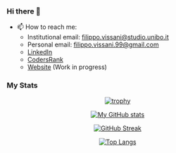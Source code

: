 ### Hi there 👋

- 📫 How to reach me:
  - Institutional email: filippo.vissani@studio.unibo.it
  - Personal email: filippo.vissani.99@gmail.com
  - [LinkedIn](https://www.linkedin.com/in/filippo-vissani-ba8088244/)
  - [CodersRank](https://profile.codersrank.io/user/filippovissani)
  - [Website](https://filippovissani.github.io/) (Work in progress)

### My Stats

<div align="center">

[![trophy](https://github-profile-trophy.vercel.app/?username=FilippoVissani&theme=nord)](https://github.com/FilippoVissani/github-profile-trophy)

[![My GitHub stats](https://github-readme-stats.vercel.app/api?username=FilippoVissani&theme=nord&count_private=true)](https://github.com/FilippoVissani/github-readme-stats)

[![GitHub Streak](https://streak-stats.demolab.com?user=FilippoVissani&theme=nord&date_format=j%20M%5B%20Y%5D)](https://git.io/streak-stats)
  
[![Top Langs](https://github-readme-stats.vercel.app/api/top-langs/?username=FilippoVissani&theme=nord&hide=shaderlab)](https://github.com/FilippoVissani/github-readme-stats)

</div>
